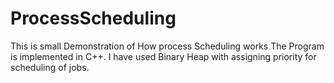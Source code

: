 # ProcessScheduling
This is small Demonstration of How process Scheduling works
The Program is implemented in C++.
I have used Binary Heap with assigning priority for scheduling of jobs.
